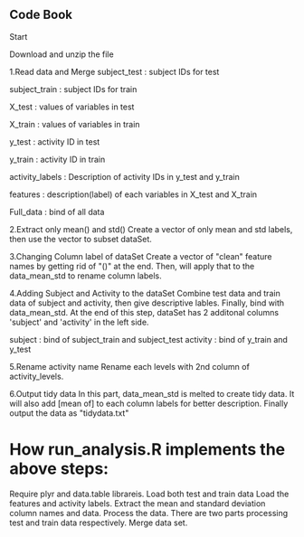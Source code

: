 ## Code Book
Start

Download and unzip the file

1.Read data and Merge
subject_test : subject IDs for test

subject_train : subject IDs for train

X_test : values of variables in test

X_train : values of variables in train

y_test : activity ID in test

y_train : activity ID in train

activity_labels : Description of activity IDs in y_test and y_train

features : description(label) of each variables in X_test and X_train

Full_data : bind of all data

2.Extract only mean() and std()
Create a vector of only mean and std labels, then use the vector to subset dataSet.

3.Changing Column label of dataSet
Create a vector of "clean" feature names by getting rid of "()" at the end. Then, will apply that to the data_mean_std to rename column labels.

4.Adding Subject and Activity to the dataSet
Combine test data and train data of subject and activity, then give descriptive lables. Finally, bind with data_mean_std. At the end of this step, dataSet has 2 additonal columns 'subject' and 'activity' in the left side.

subject : bind of subject_train and subject_test
activity : bind of y_train and y_test

5.Rename activity name
Rename each levels with 2nd column of activity_levels. 

6.Output tidy data
In this part, data_mean_std is melted to create tidy data. It will also add [mean of] to each column labels for better description. Finally output the data as "tidydata.txt"

# How run_analysis.R implements the above steps:
Require plyr and data.table librareis.
Load both test and train data
Load the features and activity labels.
Extract the mean and standard deviation column names and data.
Process the data. There are two parts processing test and train data respectively.
Merge data set.